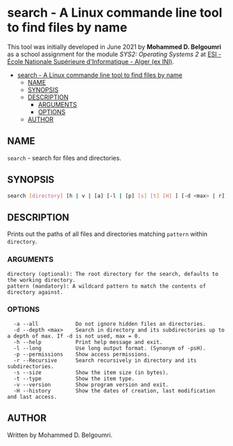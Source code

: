 # search - A Linux commande line tool to find files by name

This tool was initially developed in June 2021 by **Mohammed D. Belgoumri** as a school assignment for the module *SYS2: Operating Systems 2* at [ESI - École Nationale Supérieure d'Informatique - Alger (ex INI)](https://www.esi.dz).

- [search - A Linux commande line tool to find files by name](#search---a-linux-commande-line-tool-to-find-files-by-name)
  - [NAME](#name)
  - [SYNOPSIS](#synopsis)
  - [DESCRIPTION](#description)
    - [ARGUMENTS](#arguments)
    - [OPTIONS](#options)
  - [AUTHOR](#author)

## NAME

`search` - search for files and directories.

## SYNOPSIS

```sh
search [directory] [h | v | [a] [-l | [p] [s] [t] [H] ] [-d <max> | r]] pattern
```

## DESCRIPTION

Prints out the paths of all files and directories matching `pattern` within `directory`.

### ARGUMENTS

```text
directory (optional): The root directory for the search, defaults to the working directory.
pattern (mandatory): A wildcard pattern to match the contents of directory against.
```

### OPTIONS

```text
  -a --all            Do not ignore hidden files an directories.
  -d --depth <max>    Search in directory and its subdirectories up to a depth of max. If -d is not used, max = 0.
  -h --help           Print help message and exit.
  -l --long           Use long output format. (Synonym of -psH).
  -p --permissions    Show access permissions.
  -r --Recursive      Search recursively in directory and its subdirectories.
  -s --size           Show the item size (in bytes).
  -t --type           Show the item type.
  -v --version        Show program version and exit.
  -H --history        Show the dates of creation, last modification and last access.
```

## AUTHOR

Written by Mohammed D. Belgoumri.
